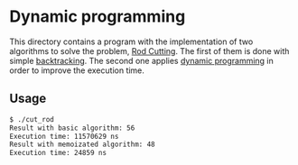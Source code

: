 # Dynamic programming

This directory contains a program with the implementation of
two algorithms to solve the problem,
[Rod Cutting](https://web.stanford.edu/class/archive/cs/cs161/cs161.1168/lecture12.pdf).
The first of them is done with simple
[backtracking](https://en.wikipedia.org/wiki/Backtracking). The second one applies
[dynamic programming](https://en.wikipedia.org/wiki/Dynamic_programming) in order to
improve the execution time.

## Usage

```bash
$ ./cut_rod 
Result with basic algorithm: 56
Execution time: 11570629 ns
Result with memoizated algorithm: 48
Execution time: 24859 ns
```
